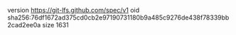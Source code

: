 version https://git-lfs.github.com/spec/v1
oid sha256:76df1672ad375cd0cb2e97190731180b9a485c9276de438f78339bb2cad2ee0a
size 1631
